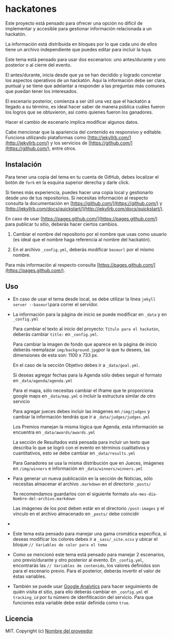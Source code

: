# hackatones

Este proyecto está pensado para ofrecer una opción no difícil de implementar y accesible para gestionar información relacionada a un hackatón.

La información está distribuida en bloques por lo que cada uno de ellos tiene un archivo independiente que puedes editar para incluir la tuya.

Este tema está pensado para usar dos escenarios: uno antes/durante y uno posterior o al cierre del evento.

El antes/durante, inicia desde que ya se han decidido y logrado concretar los aspectos operativos de un hackatón. Aquí la información debe ser clara, puntual y se tiene que adelantar a responder a las preguntas más comunes que puedan tener los interesados.

El escenario posterior, comienza a ser útil una vez que el hackatón a llegado a su término, es ideal hacer saber de manera pública cuáles fueron los logros que se obtuvieron, así como quienes fueron los ganadores.

Hacer el cambio de escenario implica modificar algunos datos.

Cabe mencionar que la apariencia del contenido es responsivo y editable. Funciona utilizando plataformas como [http://jekyllrb.com/](http://jekyllrb.com/) y los servicios de [https://github.com/](https://github.com/), entre otros.

## Instalación

Para tener una copia del tema en tu cuenta de GitHub, debes localizar el botón de `fork` en la esquina superior derecha y darle click.

Si tienes más experiencia, puedes hacer una copia local y gestionarlo desde uno de tus repositorios. Si necesitas información al respecto consulta la documentación en [https://github.com/](https://github.com/) y [http://jekyllrb.com/docs/quickstart/](http://jekyllrb.com/docs/quickstart/).

En caso de usar [https://pages.github.com/](https://pages.github.com/) para publicar tu sitio, deberás hacer ciertos cambios.

1. Cambiar el nombre del repositorio por el nombre que usas como usuario (es ideal que el nombre haga referencia al nombre del hackatón).

2. En el archivo `_config.yml`, deberás modificar `baseurl` por el mismo nombre.

Para más información al respecto consulta [https://pages.github.com/](https://pages.github.com/).

## Uso

- En caso de usar el tema desde local, se debe utilizar la línea `jekyll server --baseurl`para correr el servidor.

- La información para la página de inicio se puede modificar en `_data` y en `_config.yml`

  Para cambiar el texto al inicio del proyecto: `Título para el hackatón`, deberás cambiar `title:` en `_config.yml`.

  Para cambiar la imagen de fondo que aparece en la página de inicio deberás reemplazar `img/background.jpg`por la que tu desees, las dimensiones de esta son: 1100 x 733 px.

  En el caso de la sección Objetivo debes ir a `_data/goal.yml`.

  Si deseas agregar fechas para la Agenda sólo debes seguir el formato en `_data/agenda/agenda.yml`

  Para el mapa, sólo necesitas cambiar el iframe que te proporciona google maps en `_data/map.yml` o incluir la estructura similar de otro servicio

  Para agregar jueces debes incluir las imágenes en `/img/judges` y cambiar la información tendrás que ir a `_data/judges/judges.yml`

  Los Premios manejan la misma lógica que Agenda, esta información se encuentra en `_data/awards/awards.yml`

  La sección de Resultados está pensada para incluir un texto que describa lo que se logró con el evento en términos cualitativos y cuantitativos, esto se debe cambiar en `_data/results.yml`

  Para Ganadores se usa la misma distribución que en Jueces, imágenes en `/img/winners` e información en `_data/winners/winners.yml`

- Para generar un nueva publicación en la sección de Noticias, sólo necesitas almacenar el archivo `.markdown` en el directorio `_posts/`

  Te recomendamos guardarlos con el siguiente formato `año-mes-día-Nombre-del-archivo.markdown`

  Las imágenes de los post deben estár en el directorio `/post-images` y el vínculo en el archivo almacenado en `_posts/` debe coincidir

- 

- Este tema esta pensado para manejar una gama cromática específica, si deseas modificar los colores debes ir a `_sass/_site.scss` y ubicar el bloque `// Variables de color para el tema`

- Como se mencionó este tema está pensado para manejar 2 escenarios, uno previo/durante y otro posterior al evento. En `_config.yml`, encontrarás las `// Variables de contenido`, los valores definidos son para el escenario previo. Para el posterior, deberás invertir el valor de éstas variables.

- También se puede usar [Google Analytics](https://www.google.com.mx/analytics/) para hacer seguimiento de quién visita el sitio, para ello deberás cambiar en `_config.yml` el `tracking_id` por tu número de idenfiticación del servicio. Para que funciones esta variable debe estár definida como `true`.


## Licencia
MIT. Copyright (c) [Nombre del proveedor ](http://sitiodelproveedor.com)
